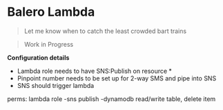 # Balero Lambda

> Let me know when to catch the least crowded bart trains

> Work in Progress

**Configuration details**
- Lambda role needs to have SNS:Publish on resource * 
- Pinpoint number needs to be set up for 2-way SMS and pipe into SNS
- SNS should trigger lambda

perms:
lambda role
-sns publish
-dynamodb read/write table, delete item



